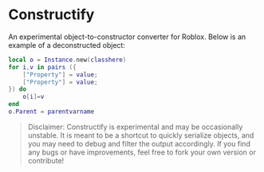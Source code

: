 # Constructify
An experimental object-to-constructor converter for Roblox. Below is an example of a deconstructed object:
```lua
local o = Instance.new(classhere)
for i,v in pairs ({
	["Property"] = value;
	["Property"] = value;
}) do 
	o[i]=v
end
o.Parent = parentvarname
```

> Disclaimer: Constructify is experimental and may be occasionally unstable. It is meant to be a shortcut to quickly serialize objects, and you may need to debug and filter the output accordingly. If you find any bugs or have improvements, feel free to fork your own version or contribute!
